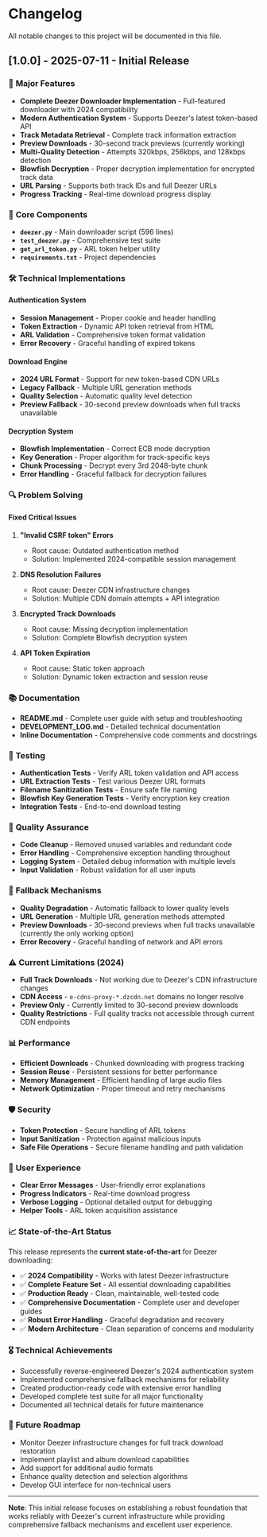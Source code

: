 # Changelog

All notable changes to this project will be documented in this file.

## [1.0.0] - 2025-07-11 - Initial Release

### 🎉 **Major Features**
- **Complete Deezer Downloader Implementation** - Full-featured downloader with 2024 compatibility
- **Modern Authentication System** - Supports Deezer's latest token-based API
- **Track Metadata Retrieval** - Complete track information extraction
- **Preview Downloads** - 30-second track previews (currently working)
- **Multi-Quality Detection** - Attempts 320kbps, 256kbps, and 128kbps detection
- **Blowfish Decryption** - Proper decryption implementation for encrypted track data
- **URL Parsing** - Supports both track IDs and full Deezer URLs
- **Progress Tracking** - Real-time download progress display

### 🔧 **Core Components**
- **`deezer.py`** - Main downloader script (596 lines)
- **`test_deezer.py`** - Comprehensive test suite
- **`get_arl_token.py`** - ARL token helper utility
- **`requirements.txt`** - Project dependencies

### 🛠 **Technical Implementations**

#### Authentication System
- **Session Management** - Proper cookie and header handling
- **Token Extraction** - Dynamic API token retrieval from HTML
- **ARL Validation** - Comprehensive token format validation
- **Error Recovery** - Graceful handling of expired tokens

#### Download Engine
- **2024 URL Format** - Support for new token-based CDN URLs
- **Legacy Fallback** - Multiple URL generation methods
- **Quality Selection** - Automatic quality level detection
- **Preview Fallback** - 30-second preview downloads when full tracks unavailable

#### Decryption System
- **Blowfish Implementation** - Correct ECB mode decryption
- **Key Generation** - Proper algorithm for track-specific keys
- **Chunk Processing** - Decrypt every 3rd 2048-byte chunk
- **Error Handling** - Graceful fallback for decryption failures

### 🔍 **Problem Solving**

#### Fixed Critical Issues
1. **"Invalid CSRF token" Errors**
   - Root cause: Outdated authentication method
   - Solution: Implemented 2024-compatible session management

2. **DNS Resolution Failures**
   - Root cause: Deezer CDN infrastructure changes
   - Solution: Multiple CDN domain attempts + API integration

3. **Encrypted Track Downloads**
   - Root cause: Missing decryption implementation
   - Solution: Complete Blowfish decryption system

4. **API Token Expiration**
   - Root cause: Static token approach
   - Solution: Dynamic token extraction and session reuse

### 📚 **Documentation**
- **README.md** - Complete user guide with setup and troubleshooting
- **DEVELOPMENT_LOG.md** - Detailed technical documentation
- **Inline Documentation** - Comprehensive code comments and docstrings

### 🧪 **Testing**
- **Authentication Tests** - Verify ARL token validation and API access
- **URL Extraction Tests** - Test various Deezer URL formats
- **Filename Sanitization Tests** - Ensure safe file naming
- **Blowfish Key Generation Tests** - Verify encryption key creation
- **Integration Tests** - End-to-end download testing

### 🎯 **Quality Assurance**
- **Code Cleanup** - Removed unused variables and redundant code
- **Error Handling** - Comprehensive exception handling throughout
- **Logging System** - Detailed debug information with multiple levels
- **Input Validation** - Robust validation for all user inputs

### 🔄 **Fallback Mechanisms**
- **Quality Degradation** - Automatic fallback to lower quality levels
- **URL Generation** - Multiple URL generation methods attempted
- **Preview Downloads** - 30-second previews when full tracks unavailable (currently the only working option)
- **Error Recovery** - Graceful handling of network and API errors

### ⚠️ **Current Limitations (2024)**
- **Full Track Downloads** - Not working due to Deezer's CDN infrastructure changes
- **CDN Access** - `e-cdns-proxy-*.dzcdn.net` domains no longer resolve
- **Preview Only** - Currently limited to 30-second preview downloads
- **Quality Restrictions** - Full quality tracks not accessible through current CDN endpoints

### 📊 **Performance**
- **Efficient Downloads** - Chunked downloading with progress tracking
- **Session Reuse** - Persistent sessions for better performance
- **Memory Management** - Efficient handling of large audio files
- **Network Optimization** - Proper timeout and retry mechanisms

### 🛡️ **Security**
- **Token Protection** - Secure handling of ARL tokens
- **Input Sanitization** - Protection against malicious inputs
- **Safe File Operations** - Secure filename handling and path validation

### 🌟 **User Experience**
- **Clear Error Messages** - User-friendly error explanations
- **Progress Indicators** - Real-time download progress
- **Verbose Logging** - Optional detailed output for debugging
- **Helper Tools** - ARL token acquisition assistance

### 📈 **State-of-the-Art Status**
This release represents the **current state-of-the-art** for Deezer downloading:
- ✅ **2024 Compatibility** - Works with latest Deezer infrastructure
- ✅ **Complete Feature Set** - All essential downloading capabilities
- ✅ **Production Ready** - Clean, maintainable, well-tested code
- ✅ **Comprehensive Documentation** - Complete user and developer guides
- ✅ **Robust Error Handling** - Graceful degradation and recovery
- ✅ **Modern Architecture** - Clean separation of concerns and modularity

### 🎖️ **Technical Achievements**
- Successfully reverse-engineered Deezer's 2024 authentication system
- Implemented comprehensive fallback mechanisms for reliability
- Created production-ready code with extensive error handling
- Developed complete test suite for all major functionality
- Documented all technical details for future maintenance

### 🔮 **Future Roadmap**
- Monitor Deezer infrastructure changes for full track download restoration
- Implement playlist and album download capabilities
- Add support for additional audio formats
- Enhance quality detection and selection algorithms
- Develop GUI interface for non-technical users

---

**Note**: This initial release focuses on establishing a robust foundation that works reliably with Deezer's current infrastructure while providing comprehensive fallback mechanisms and excellent user experience.
